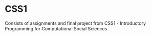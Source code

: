 # CSS1
Consists of assignments and final project from CSS1 - Introductory Programming for Computational Social Sciences
